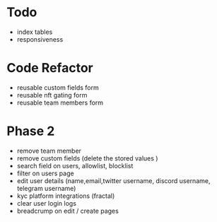 # Todo

-   index tables
-   responsiveness

# Code Refactor

-   reusable custom fields form
-   reusable nft gating form
-   reusable team members form

# Phase 2

-   remove team member
-   remove custom fields (delete the stored values )
-   search field on users, allowlist, blocklist
-   filter on users page
-   edit user details (name,email,twitter username, discord username, telegram username)
-   kyc platform integrations (fractal)
-   clear user login logs
-   breadcrump on edit / create pages
